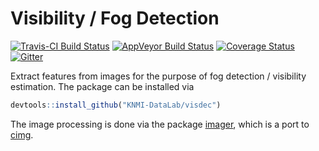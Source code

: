 
<!-- README.md is generated from README.Rmd. Please edit that file -->
Visibility / Fog Detection
==========================

[![Travis-CI Build Status](https://travis-ci.org/KNMI-DataLab/visDec.svg?branch=master)](https://travis-ci.org/KNMI-DataLab/visDec) [![AppVeyor Build Status](https://ci.appveyor.com/api/projects/status/github/KNMI-DataLab/visDec?branch=master&svg=true)](https://ci.appveyor.com/project/KNMI-DataLab/visDec) [![Coverage Status](https://img.shields.io/codecov/c/github/KNMI-DataLab/visDec/master.svg)](https://codecov.io/github/KNMI-DataLab/visDec?branch=master) [![Gitter](https://badges.gitter.im/KNMI-DataLab/visDec.svg)](https://gitter.im/KNMI-DataLab/visDec?utm_source=badge&utm_medium=badge&utm_campaign=pr-badge)

Extract features from images for the purpose of fog detection / visibility estimation. The package can be installed via

``` r
devtools::install_github("KNMI-DataLab/visdec")
```

The image processing is done via the package [imager](https://cran.r-project.org/web/packages/imager/index.html), which is a port to [cimg](http://cimg.eu/).
